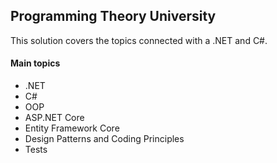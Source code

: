 ## Programming Theory University

This solution covers the topics connected with a .NET and C#. 

#### Main topics

- .NET
- C#
- OOP
- ASP.NET Core
- Entity Framework Core
- Design Patterns and Coding Principles
- Tests 